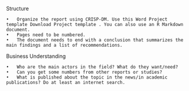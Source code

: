 Structure

	•	Organize the report using CRISP-DM. Use this Word Project template Download Project template . You can also use an R Markdown document.   
	•	Pages need to be numbered.  
	•	The document needs to end with a conclusion that summarizes the main findings and a list of recommendations.  

Business Understanding

	•	Who are the main actors in the field? What do they want/need?
	•	Can you get some numbers from other reports or studies?
	•	What is published about the topic in the news/in academic publications? Do at least an internet search.
